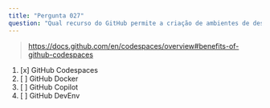 ```yaml
---
title: "Pergunta 027"
question: "Qual recurso do GitHub permite a criação de ambientes de desenvolvimento pré-configurados onde todas as ferramentas e dependências necessárias para contribuir com um repositório estão instaladas?"
---
```



> https://docs.github.com/en/codespaces/overview#benefits-of-github-codespaces
1. [x] GitHub Codespaces
1. [ ] GitHub Docker
1. [ ] GitHub Copilot
1. [ ] GitHub DevEnv

